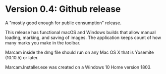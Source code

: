 # Version 0.4: Github release

A "mostly good enough for public consumption" release.

This release has functional macOS and Windows builds that allow manual loading, marking, and saving of images.  The application keeps count of how many marks you make in the toolbar.

Marcam inside the dmg file should run on any Mac OS X that is Yosemite (10.10.5) or later.

Marcam.Installer.exe was created on a Windows 10 Home version 1803.
